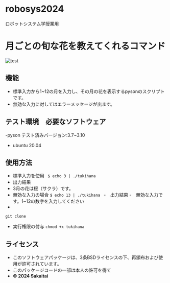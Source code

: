 # robosys2024
ロボットシステム学授業用

# 月ごとの旬な花を教えてくれるコマンド
![test](https://github.com/sakaitai/robosys2024/actions/workflows/test.yml/badge.svg)

## 機能
- 標準入力から1~12の月を入力し、その月の花を表示するpysonのスクリプトです。
- 無効な入力に対してはエラーメッセージが出ます。



## テスト環境　必要なソフトウェア
-pyson
 テスト済みバージョン:3.7~3.10
- ubuntu 20.04
 
 ## 使用方法
- 標準入力を使用
` $ echo 3 | ./tukihana`
- 出力結果
- 3月の花は桜（サクラ）です。
- 無効な入力の場合
``$ echo 13 | ./tukihana ``
-　出力結果
-　無効な入力です。1~12の数字を入力してください
- 

  
`git clone `
- 実行権限の付与
`chmod +x tukihana`




## ライセンス
- このソフトウェアパッケージは、3条BSDライセンスの下、再頒布および使用が許可されています。
- このパッケージコードの一部は本人の許可を得て
-  **© 2024 Sakaitai**



